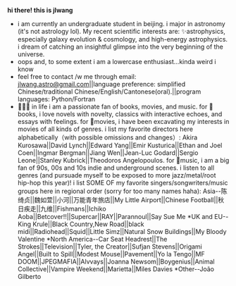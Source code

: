 **hi there! this is jlwang**
- i am currently an undergraduate student in beijing. i major in astronomy (it's not astrology lol). My recent scientific interests are: ✨astrophysics, especially galaxy evolution & cosmology, and high-energy astrophysics. i dream of catching an insightful glimpse into the very beginning of the universe.
- oops and, to some extent i am a lowercase enthusiast...kinda weird i know
- feel free to contact /w me through email: jlwang.astro@gmail.com||language preference: simplified Chinese/traditional Chinese/English/Cantonese(oral).||program languages: Python/Fortran
- 📕🎦🎵 in life i am a passionate fan of books, movies, and music. for 📕books, i love novels with novelty, classics with interactive echoes, and essays with feelings. for 🎦movies, i have been excavating my interests in movies of all kinds of genres. i list my favorite directors here alphabetically（with possible omissions and changes）: Akira Kurosawa||David Lynch||Edward Yang||Emir Kusturica||Ethan and Joel Coen||Ingmar Bergman||Jiang Wen||Jean-Luc Godard||Sergio Leone||Stanley Kubrick||Theodoros Angelopoulos. for 🎵music, i am a big fan of 90s, 00s and 10s indie and underground scenes. i listen to all genres (and pursuade myself to be exposed to more jazz/metal/root hip-hop this year)! i list SOME OF my favorite singers/songwriters/music groups here in regional order (sorry for too many names haha): Asia--陈绮贞||魏如萱||小河||万能青年旅店||My Little Airport||Chinese Football||秋日疾走||九维||Fishmans||Ichiko Aoba||Betcover!!||Supercar||RAY||Parannoul||Say Sue Me    *UK and EU--King Krule||Black Country,New Road||black midi||Radiohead||Squid||Little Simz||Natural Snow Buildings||My Bloody Valentine     *North America--Car Seat Headrest||The Strokes||Television||Tyler, the Creator||Sufjan Stevens||Origami Angel||Built to Spill||Modest Mouse||Pavement||Yo la Tengo||MF DOOM||JPEGMAFIA||Alvvays||Joanna Newsom||Boygenius||Animal Collective||Vampire Weekend||Marietta||Miles Davies     *Other--João Gilberto
<!---
astjlwang/astjlwang is a ✨ special ✨ repository because its `README.md` (this file) appears on your GitHub profile.
You can click the Preview link to take a look at your changes.
--->
